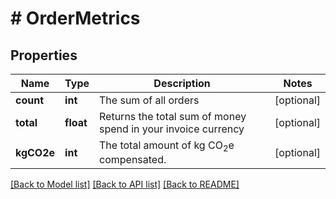 # # OrderMetrics

## Properties

Name | Type | Description | Notes
------------ | ------------- | ------------- | -------------
**count** | **int** | The sum of all orders | [optional]
**total** | **float** | Returns the total sum of money spend in your invoice currency | [optional]
**kgCO2e** | **int** | The total amount of kg CO<sub>2</sub>e compensated. | [optional]

[[Back to Model list]](../../README.md#models) [[Back to API list]](../../README.md#endpoints) [[Back to README]](../../README.md)
